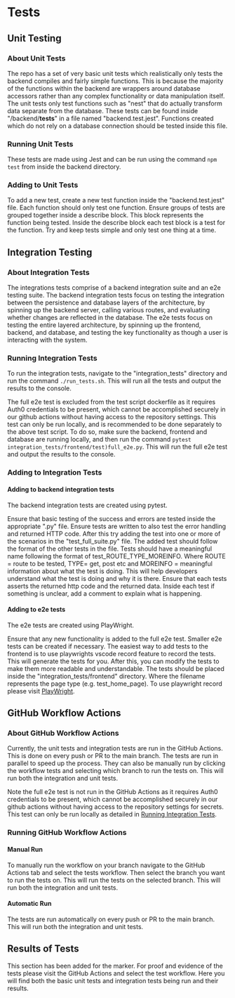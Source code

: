 # Tests

## Unit Testing

### About Unit Tests

The repo has a set of very basic unit tests which realistically only tests the backend compiles and fairly simple functions. This is because the majority of the functions within the backend are wrappers around database accessors rather than any complex functionality or data manipulation itself. The unit tests only test functions such as "nest" that do actually transform data separate from the database. These tests can be found inside "/backend/__tests__" in a file named "backend.test.jest". Functions created which do not rely on a database connection should be tested inside this file.

### Running Unit Tests

These tests are made using Jest and can be run using the command `npm test` from inside the backend directory.

### Adding to Unit Tests

To add a new test, create a new test function inside the "backend.test.jest" file. Each function should only test one function. Ensure groups of tests are grouped together inside a describe block. This block represents the function being tested. Inside the describe block each test block is a test for the function. Try and keep tests simple and only test one thing at a time.

## Integration Testing

### About Integration Tests

The integrations tests comprise of a backend integration suite and an e2e testing suite. The backend integration tests focus on testing the integration between the persistence and database layers of the architecture, by spinning up the backend server, calling various routes, and evaluating whether changes are reflected in the database. The e2e tests focus on testing the entire layered architecture, by spinning up the frontend, backend, and database, and testing the key functionality as though a user is interacting with the system.

### Running Integration Tests

To run the integration tests, navigate to the "integration_tests" directory and run the command `./run_tests.sh`. This will run all the tests and output the results to the console.

The full e2e test is excluded from the test script dockerfile as it requires Auth0 credentials to be present, which cannot be accomplished securely in our github actions without having access to the repository settings. This test can only be run locally, and is recommended to be done separately to the above test script. To do so, make sure the backend, frontend and database are running locally, and then run the command `pytest integration_tests/frontend/test)full_e2e.py`. This will run the full e2e test and output the results to the console.

### Adding to Integration Tests

#### Adding to backend integration tests

The backend integration tests are created using pytest.

Ensure that basic testing of the success and errors are tested inside the appropriate ".py" file. Ensure tests are written to also test the error handling and returned HTTP code. After this try adding the test into one or more of the scenarios in the "test_full_suite.py" file. The added test should follow the format of the other tests in the file. Tests should have a meaningful name following the format of test_ROUTE_TYPE_MOREINFO. Where ROUTE = route to be tested, TYPE= get, post  etc and MOREINFO = meaningful information about what the test is doing. This will help developers understand what the test is doing and why it is there. Ensure that each tests asserts the returned http code and the returned data. Inside each test if something is unclear, add a comment to explain what is happening.

#### Adding to e2e tests

The e2e tests are created using PlayWright.

Ensure that any new functionality is added to the full e2e test. Smaller e2e tests can be created if necessary. The easiest way to add tests to the frontend is to use playwrights vscode record feature to record the tests. This will generate the tests for you. After this, you can modify the tests to make them more readable and understandable. The tests should be placed inside the "integration_tests/frontend" directory. Where the filename represents the page type (e.g. test_home_page). To use playwright record please visit [PlayWright](https://playwright.dev/docs/getting-started-vscode).

## GitHub Workflow Actions

### About GitHub Workflow Actions

Currently, the unit tests and integration tests are run in the GitHub Actions. This is done on every push or PR to the main branch. The tests are run in parallel to speed up the process. They can also be manually run by clicking the workflow tests and selecting which branch to run the tests on. This will run both the integration and unit tests.

Note the full e2e test is not run in the GitHub Actions as it requires Auth0 credentials to be present, which cannot be accomplished securely in our github actions without having access to the repository settings for secrets. This test can only be run locally as detailed in [Running Integration Tests](#Running-Integration-Tests).

### Running GitHub Workflow Actions

#### Manual Run

To manually run the workflow on your branch navigate to the GitHub Actions tab and select the tests workflow. Then select the branch you want to run the tests on. This will run the tests on the selected branch. This will run both the integration and unit tests.

#### Automatic Run

The tests are run automatically on every push or PR to the main branch. This will run both the integration and unit tests.

## Results of Tests

This section has been added for the marker. For proof and evidence of the tests please visit the GitHub Actions and select the test workflow. Here you will find both the basic unit tests and integration tests being run and their results.
